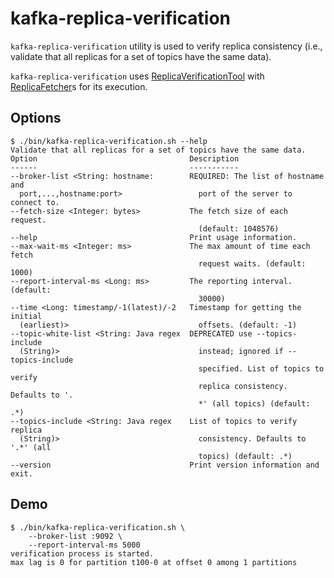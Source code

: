 # kafka-replica-verification

`kafka-replica-verification` utility is used to verify replica consistency (i.e., validate that all replicas for a set of topics have the same data).

`kafka-replica-verification` uses [ReplicaVerificationTool](ReplicaVerificationTool.md) with [ReplicaFetcher](ReplicaFetcher.md)s for its execution.

## Options

``` console
$ ./bin/kafka-replica-verification.sh --help
Validate that all replicas for a set of topics have the same data.
Option                                  Description
------                                  -----------
--broker-list <String: hostname:        REQUIRED: The list of hostname and
  port,...,hostname:port>                 port of the server to connect to.
--fetch-size <Integer: bytes>           The fetch size of each request.
                                          (default: 1048576)
--help                                  Print usage information.
--max-wait-ms <Integer: ms>             The max amount of time each fetch
                                          request waits. (default: 1000)
--report-interval-ms <Long: ms>         The reporting interval. (default:
                                          30000)
--time <Long: timestamp/-1(latest)/-2   Timestamp for getting the initial
  (earliest)>                             offsets. (default: -1)
--topic-white-list <String: Java regex  DEPRECATED use --topics-include
  (String)>                               instead; ignored if --topics-include
                                          specified. List of topics to verify
                                          replica consistency. Defaults to '.
                                          *' (all topics) (default: .*)
--topics-include <String: Java regex    List of topics to verify replica
  (String)>                               consistency. Defaults to '.*' (all
                                          topics) (default: .*)
--version                               Print version information and exit.
```

## Demo

``` console
$ ./bin/kafka-replica-verification.sh \
    --broker-list :9092 \
    --report-interval-ms 5000
verification process is started.
max lag is 0 for partition t100-0 at offset 0 among 1 partitions
```
